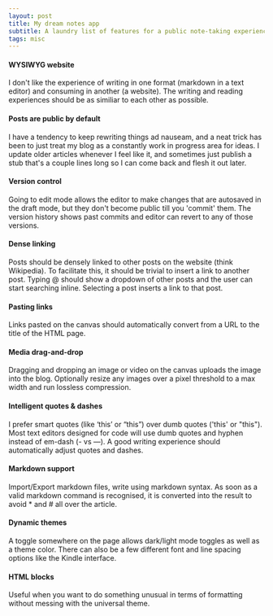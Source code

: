 ```yaml
---
layout: post
title: My dream notes app
subtitle: A laundry list of features for a public note-taking experience that I wish someone built (and might try to build myself at some point if nobody else does it).
tags: misc
---
```


#### WYSIWYG website
I don't like the experience of writing in one format (markdown in a text editor) and consuming in another (a website). The writing and reading experiences should be as similiar to each other as possible.

#### Posts are public by default
I have a tendency to keep rewriting things ad nauseam, and a neat trick has been to just treat my blog as a constantly work in progress area for ideas. I update older articles whenever I feel like it, and sometimes just publish a stub that's a couple lines long so I can come back and flesh it out later.

#### Version control
Going to edit mode allows the editor to make changes that are autosaved in the draft mode, but they don't become public till you 'commit' them. The version history shows past commits and editor can revert to any of those versions.

#### Dense linking
Posts should be densely linked to other posts on the website (think Wikipedia). To facilitate this, it should be trivial to insert a link to another post. Typing @ should show a dropdown of other posts and the user can start searching inline. Selecting a post inserts a link to that post.

#### Pasting links
Links pasted on the canvas should automatically convert from a URL to the title of the HTML page.

#### Media drag-and-drop
Dragging and dropping an image or video on the canvas uploads the image into the blog. Optionally resize any images over a pixel threshold to a max width and run lossless compression.

#### Intelligent quotes & dashes
I prefer smart quotes (like ‘this’ or “this”) over dumb quotes ('this' or "this"). Most text editors designed for code will use dumb quotes and hyphen instead of em-dash (- vs —). A good writing experience should automatically adjust quotes and dashes.

#### Markdown support
Import/Export markdown files, write using markdown syntax. As soon as a valid markdown command is recognised, it is converted into the result to avoid * and # all over the article.

#### Dynamic themes
A toggle somewhere on the page allows dark/light mode toggles as well as a theme color. There can also be a few different font and line spacing options like the Kindle interface.

#### HTML blocks
Useful when you want to do something unusual in terms of formatting without messing with the universal theme.
